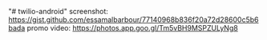 "# twilio-android" 
screenshot:
https://gist.github.com/essamalbarbour/77140968b836f20a72d28600c5b6bada
promo video:
https://photos.app.goo.gl/Tm5vBH9MSPZULyNg8

